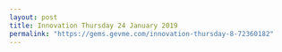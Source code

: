 ```yaml
---
layout: post
title: Innovation Thursday 24 January 2019
permalink: "https://gems.gevme.com/innovation-thursday-8-72360182"
---
```

